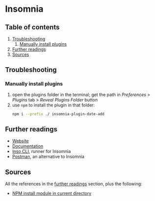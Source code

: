 # Insomnia

## Table of contents <!-- omit in toc -->

1. [Troubleshooting](#troubleshooting)
   1. [Manually install plugins](#manually-install-plugins)
1. [Further readings](#further-readings)
1. [Sources](#sources)

## Troubleshooting

### Manually install plugins

1. open the plugins folder in the terminal; get the path in _Preferences_ > _Plugins_ tab > _Reveal Plugins Folder_ button
1. use `npm` to install the plugin in that folder:
   ```sh
   npm i --prefix ./ insomnia-plugin-date-add
   ```

## Further readings

- [Website]
- [Documentation]
- [Inso CLI], runner for Insomnia
- [Postman], an alternative to Insomnia

## Sources

All the references in the [further readings] section, plus the following:

- [NPM install module in current directory]

<!--
  References
  -->

<!-- Upstream -->
[documentation]: https://docs.insomnia.rest/
[inso cli]: https://docs.insomnia.rest/inso-cli
[website]: https://insomnia.rest/

<!-- In-article sections -->
[further readings]: #further-readings

<!-- Knowledge base -->
[postman]: postman.md

<!-- Others -->
[npm install module in current directory]: https://stackoverflow.com/questions/14032160/npm-install-module-in-current-directory#45660836
